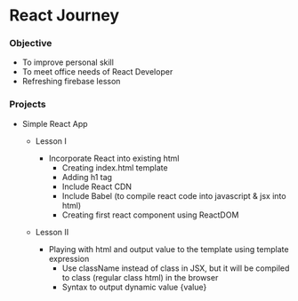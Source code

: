 # React Journey

### Objective

- To improve personal skill
- To meet office needs of React Developer
- Refreshing firebase lesson

### Projects

- Simple React App

  - Lesson I

    - Incorporate React into existing html
      - Creating index.html template
      - Adding h1 tag
      - Include React CDN
      - Include Babel (to compile react code into javascript & jsx into html)
      - Creating first react component using ReactDOM

  - Lesson II

    - Playing with html and output value to the template using template expression
      - Use className instead of class in JSX, but it will be compiled to class (regular class html) in the browser
      - Syntax to output dynamic value {value}
